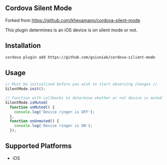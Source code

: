 ## Cordova Silent Mode

Forked from https://github.com/khevamann/cordova-silent-mode

This plugin determines is an iOS device is on silent mode or not.

## Installation

```bash
cordova plugin add https://github.com/gsiuniak/cordova-silient-mode
```

## Usage

```js
// Must be initialized before you wish to start observing changes //
SilentMode.init();

// Function with callbacks to determine whether or not device is muted - Will only run ONCE //
SilentMode.isMuted(
  function onMuted() { 
    console.log('Device ringer is OFF'); 
  }, 
  function onUnmuted() {  
    console.log('Device ringer is ON'); 
  });
```

## Supported Platforms

- iOS
